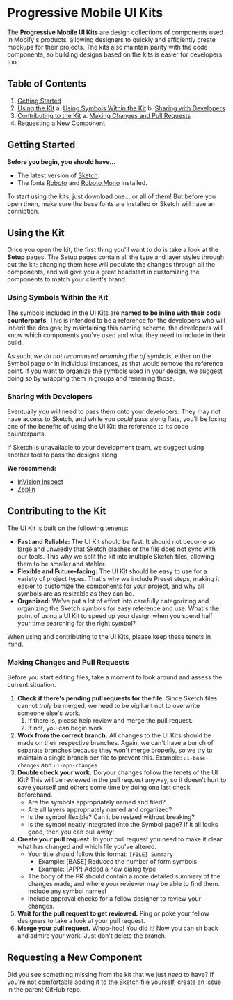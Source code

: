 # Progressive Mobile UI Kits

The **Progressive Mobile UI Kits** are design collections of components used in Mobify's products, allowing designers to quickly and efficiently create mockups for their projects. The kits also maintain parity with the code components, so building designs based on the kits is easier for developers too.

## Table of Contents

1. [Getting Started](#getting-started)
2. [Using the Kit](#using-the-kit)
    a. [Using Symbols Within the Kit](#using-symbols-within-the-kit)
    b. [Sharing with Developers](#sharing-with-developers)
3. [Contributing to the Kit](#contributing-to-the-kit)
    a. [Making Changes and Pull Requests](#making-changes-and-pull-requests)
4. [Requesting a New Component](#requesting-a-new-component)


## Getting Started

**Before you begin, you should have…**
- The latest version of [Sketch](https://www.sketchapp.com/).
- The fonts [Roboto](https://fonts.google.com/specimen/Roboto) and [Roboto Mono](https://fonts.google.com/specimen/Roboto+Mono) installed.

To start using the kits, just download one... or all of them! But before you open them, make sure the base fonts are installed or Sketch will have an conniption.

## Using the Kit

Once you open the kit, the first thing you'll want to do is take a look at the **Setup** pages. The Setup pages contain all the type and layer styles through out the kit; changing them here will populate the changes through all the components, and will  give you a great headstart in customizing the components to match your client's brand.

### Using Symbols Within the Kit

The symbols included in the UI Kits are **named to be inline with their code counterparts**. This is intended to be a reference for the developers who will inherit the designs; by maintaining this naming scheme, the developers will know which components you've used and what they need to include in their build.

As such, _we do not recommend renaming the of symbols_, either on the Symbol page or in individual instances, as that would remove the reference point. If you want to organize the symbols used in your design, we suggest doing so by wrapping them in groups and renaming those.

### Sharing with Developers

Eventually you will need to pass them onto your developers. They may not have access to Sketch, and while you _could_ pass along flats, you'll be losing one of the benefits of using the UI Kit: the reference to its code counterparts.

If Sketch is unavailable to your development team, we suggest using another tool to pass the designs along.

**We recommend:**
- [InVision Inspect](https://support.invisionapp.com/hc/en-us/articles/207950906-Introduction-to-Inspect)
- [Zeplin](https://zeplin.io/)

## Contributing to the Kit

The UI Kit is built on the following tenents:

- **Fast and Reliable:** The UI Kit should be fast. It should not become so large and unwiedly that Sketch crashes or the file does not sync with our tools. This why we split the kit into multiple Sketch files, allowing them to be smaller and stabler.
- **Flexible and Future-facing:** The UI Kit should be easy to use for a variety of project types. That's why we include Preset steps, making it easier to customize the  components for your project, and why all symbols are as resizable as they can be.
- **Organized:** We've put a lot of effort into carefully categorizing and organizing the Sketch symbols for easy reference and use. What's the point of using a UI Kit to speed up your design when you spend half your time searching for the right symbol?

When using and contributing to the UI Kits, please keep these tenets in mind.

### Making Changes and Pull Requests

Before you start editing files, take a moment to look around and assess the current situation.

1. **Check if there's pending pull requests for the file.** Since Sketch files cannot _truly_ be merged, we need to be vigiliant not to overwrite someone else's work. 
    1. If there is, please help review and merge the pull request.
    2. If not, you can begin work.
2. **Work from the correct branch.** All changes to the UI Kits should be made on their respective branches. Again, we can't have a bunch of separate branches because they won't merge properly, so we try to maintain a single branch per file to prevent this. Example: `ui-base-changes` and `ui-app-changes`
3. **Double check your work.** Do your changes follow the tenets of the UI Kit? This will be reviewed in the pull request anyway, so it doesn't hurt to save yourself and others some time by doing one last check beforehand.
    - Are the symbols appropriately named and filed?
    - Are all layers appropriately named and organized?
    - Is the symbol flexible? Can it be resized without breaking?
    - Is the symbol neatly integrated into the Symbol page?
If it all looks good, then you can pull away!
3. **Create your pull request.** In your pull request you need to make it clear what has changed and which file you've altered.
    - Your title should follow this format: `[FILE] Summary`
        - Example: [BASE] Reduced the number of form symbols
        - Example: [APP] Added a new dialog type
    - The body of the PR should contain a more detailed summary of the changes made, and where your reviewer may be able to find them. Include any symbol names!
    - Include approval checks for a fellow designer to review your changes.
4. **Wait for the pull request to get reviewed.** Ping or poke your fellow designers to take a look at your pull request.
5. **Merge your pull request.** Whoo-hoo! You did it! Now you can sit back and admire your work. Just don't delete the branch.

## Requesting a New Component

Did you see something missing from the kit that we just _need_ to have? If you're not comfortable adding it to the Sketch file yourself, create an [issue](/issues) in the parent GitHub repo.